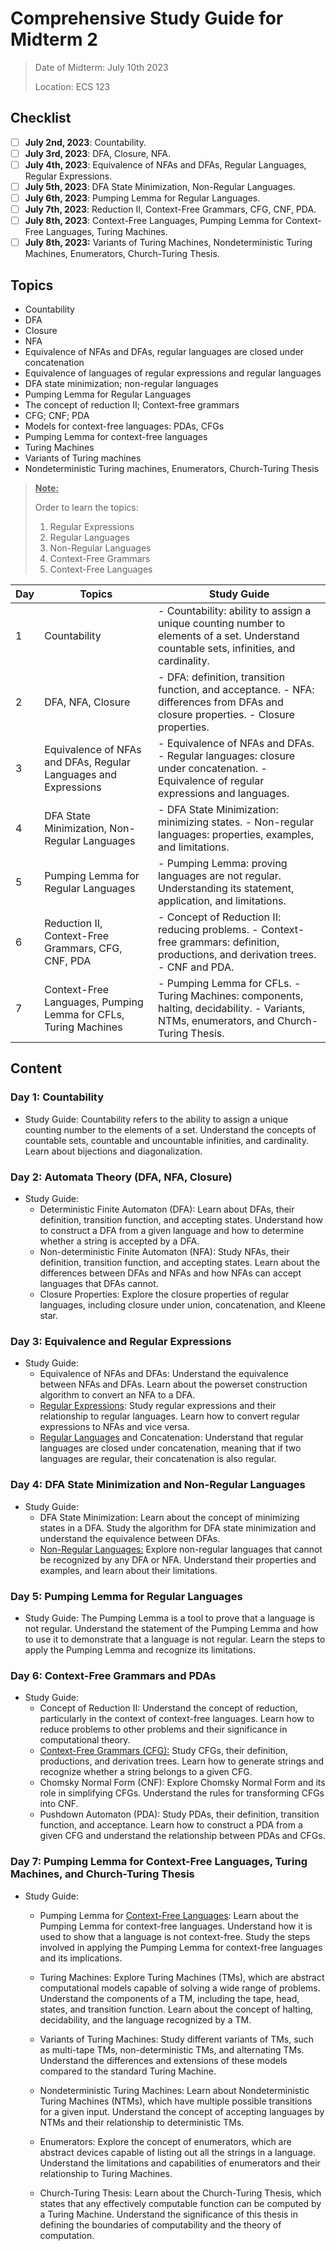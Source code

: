 # Comprehensive Study Guide for Midterm 2

> Date of Midterm: July 10th 2023
>
> Location: ECS 123

## Checklist

- [ ] **July 2nd, 2023**: Countability.
- [ ] **July 3rd, 2023**: DFA, Closure, NFA.
- [ ] **July 4th, 2023**: Equivalence of NFAs and DFAs, Regular Languages, Regular Expressions.
- [ ] **July 5th, 2023**: DFA State Minimization, Non-Regular Languages.
- [ ] **July 6th, 2023**: Pumping Lemma for Regular Languages.
- [ ] **July 7th, 2023**: Reduction II, Context-Free Grammars, CFG, CNF, PDA.
- [ ] **July 8th, 2023**: Context-Free Languages, Pumping Lemma for Context-Free Languages, Turing Machines.
- [ ]  **July 8th, 2023:** Variants of Turing Machines, Nondeterministic Turing Machines, Enumerators, Church-Turing Thesis.

## Topics

- Countability
- DFA
- Closure
- NFA
- Equivalence of NFAs and DFAs, regular languages are closed under concatenation
- Equivalence of languages of regular expressions and regular languages
- DFA state minimization; non-regular languages
- Pumping Lemma for Regular Languages
- The concept of reduction II; Context-free grammars
- CFG; CNF; PDA
- Models for context-free languages: PDAs, CFGs
- Pumping Lemma for context-free languages
- Turing Machines
- Variants of Turing machines
- Nondeterministic Turing machines, Enumerators, Church-Turing Thesis

> **<u>Note:</u>**
>
> Order to learn the topics:
>
> 1. Regular Expressions
> 2. Regular Languages
> 3. Non-Regular Languages
> 4. Context-Free Grammars
> 5. Context-Free Languages

| Day  | Topics                                                       | Study Guide                                                  |
| ---- | ------------------------------------------------------------ | ------------------------------------------------------------ |
| 1    | Countability                                                 | - Countability: ability to assign a unique counting number to elements of a set. Understand countable sets, infinities, and cardinality. |
| 2    | DFA, NFA, Closure                                            | - DFA: definition, transition function, and acceptance. - NFA: differences from DFAs and closure properties. - Closure properties. |
| 3    | Equivalence of NFAs and DFAs, Regular Languages and Expressions | - Equivalence of NFAs and DFAs. - Regular languages: closure under concatenation. - Equivalence of regular expressions and languages. |
| 4    | DFA State Minimization, Non-Regular Languages                | - DFA State Minimization: minimizing states. - Non-regular languages: properties, examples, and limitations. |
| 5    | Pumping Lemma for Regular Languages                          | - Pumping Lemma: proving languages are not regular. Understanding its statement, application, and limitations. |
| 6    | Reduction II, Context-Free Grammars, CFG, CNF, PDA           | - Concept of Reduction II: reducing problems. - Context-free grammars: definition, productions, and derivation trees. - CNF and PDA. |
| 7    | Context-Free Languages, Pumping Lemma for CFLs, Turing Machines | - Pumping Lemma for CFLs. - Turing Machines: components, halting, decidability. - Variants, NTMs, enumerators, and Church-Turing Thesis. |

## Content 

### **Day 1: Countability**

- Study Guide: Countability refers to the ability to assign a unique counting number to the elements of a set. Understand the concepts of countable sets, countable and uncountable infinities, and cardinality. Learn about bijections and diagonalization.

### **Day 2: Automata Theory (DFA, NFA, Closure)**

- Study Guide:
  - Deterministic Finite Automaton (DFA): Learn about DFAs, their definition, transition function, and accepting states. Understand how to construct a DFA from a given language and how to determine whether a string is accepted by a DFA.
  - Non-deterministic Finite Automaton (NFA): Study NFAs, their definition, transition function, and accepting states. Learn about the differences between DFAs and NFAs and how NFAs can accept languages that DFAs cannot.
  - Closure Properties: Explore the closure properties of regular languages, including closure under union, concatenation, and Kleene star.

### **Day 3: Equivalence and Regular Expressions**

- Study Guide:
  - Equivalence of NFAs and DFAs: Understand the equivalence between NFAs and DFAs. Learn about the powerset construction algorithm to convert an NFA to a DFA.
  - <u>Regular Expressions</u>: Study regular expressions and their relationship to regular languages. Learn how to convert regular expressions to NFAs and vice versa.
  - <u>Regular Languages</u> and Concatenation: Understand that regular languages are closed under concatenation, meaning that if two languages are regular, their concatenation is also regular.

### **Day 4: DFA State Minimization and Non-Regular Languages**

- Study Guide:
  - DFA State Minimization: Learn about the concept of minimizing states in a DFA. Study the algorithm for DFA state minimization and understand the equivalence between DFAs.
  - <u>Non-Regular Languages:</u> Explore non-regular languages that cannot be recognized by any DFA or NFA. Understand their properties and examples, and learn about their limitations.

### **Day 5: Pumping Lemma for Regular Languages**

- Study Guide: The Pumping Lemma is a tool to prove that a language is not regular. Understand the statement of the Pumping Lemma and how to use it to demonstrate that a language is not regular. Learn the steps to apply the Pumping Lemma and recognize its limitations.

### **Day 6: Context-Free Grammars and PDAs**

- Study Guide:
  - Concept of Reduction II: Understand the concept of reduction, particularly in the context of context-free languages. Learn how to reduce problems to other problems and their significance in computational theory.
  - <u>Context-Free Grammars (CFG):</u> Study CFGs, their definition, productions, and derivation trees. Learn how to generate strings and recognize whether a string belongs to a given CFG.
  - Chomsky Normal Form (CNF): Explore Chomsky Normal Form and its role in simplifying CFGs. Understand the rules for transforming CFGs into CNF.
  - Pushdown Automaton (PDA): Study PDAs, their definition, transition function, and acceptance. Learn how to construct a PDA from a given CFG and understand the relationship between PDAs and CFGs.

### **Day 7: Pumping Lemma for Context-Free Languages, Turing Machines, and Church-Turing Thesis**

- Study Guide:

  - Pumping Lemma for <u>Context-Free Languages</u>: Learn about the Pumping Lemma for context-free languages. Understand how it is used to show that a language is not context-free. Study the steps involved in applying the Pumping Lemma for context-free languages and its implications.

  - Turing Machines: Explore Turing Machines (TMs), which are abstract computational models capable of solving a wide range of problems. Understand the components of a TM, including the tape, head, states, and transition function. Learn about the concept of halting, decidability, and the language recognized by a TM.

  - Variants of Turing Machines: Study different variants of TMs, such as multi-tape TMs, non-deterministic TMs, and alternating TMs. Understand the differences and extensions of these models compared to the standard Turing Machine.

  - Nondeterministic Turing Machines: Learn about Nondeterministic Turing Machines (NTMs), which have multiple possible transitions for a given input. Understand the concept of accepting languages by NTMs and their relationship to deterministic TMs.

  - Enumerators: Explore the concept of enumerators, which are abstract devices capable of listing out all the strings in a language. Understand the limitations and capabilities of enumerators and their relationship to Turing Machines.

  - Church-Turing Thesis: Learn about the Church-Turing Thesis, which states that any effectively computable function can be computed by a Turing Machine. Understand the significance of this thesis in defining the boundaries of computability and the theory of computation.